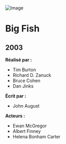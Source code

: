 ![Image](https://upload.wikimedia.org/wikipedia/en/thumb/4/41/Big_Fish_movie_poster.png/220px-Big_Fish_movie_poster.png)
# Big Fish
## 2003

**Réalisé par :**
* Tim Burton
* Richard D. Zanuck
* Bruce Cohen
* Dan Jinks

**Écrit par :**
* John August

**Acteurs :**
* Ewan McGregor
* Albert Finney
* Helena Bonham Carter
